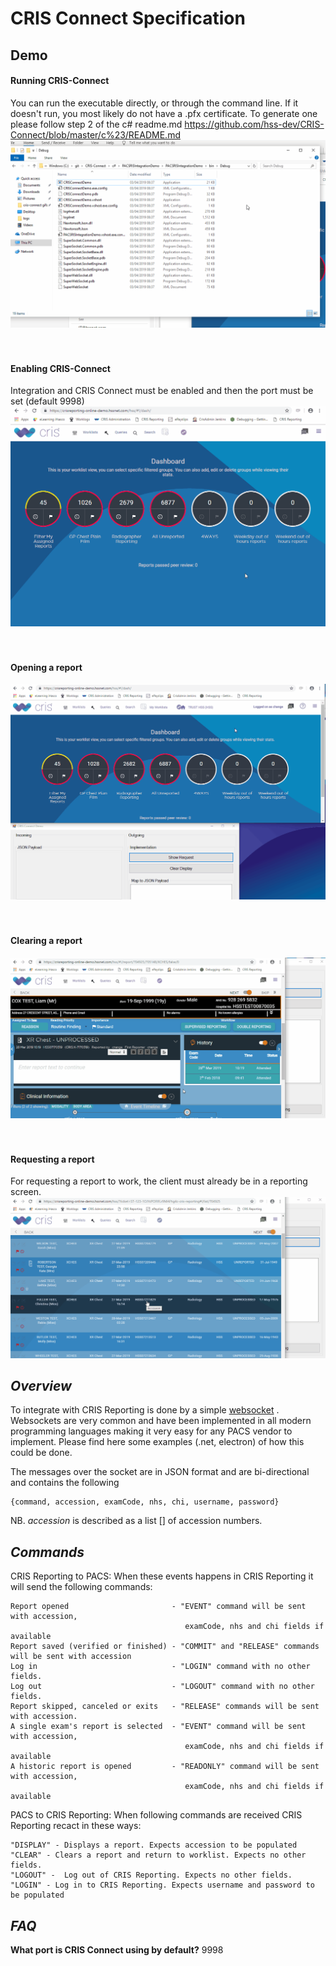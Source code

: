 # CRIS Connect Specification

## Demo

#### Running CRIS-Connect
You can run the executable directly, or through the command line. If it doesn't run, you most likely do not have a .pfx certificate. To generate one please follow step 2 of the c# readme.md https://github.com/hss-dev/CRIS-Connect/blob/master/c%23/README.md 
![](/electron/readme-gifs/runningcrisconnect.gif)
<br/><br/><br/>
#### Enabling CRIS-Connect
Integration and CRIS Connect must be enabled and then the port must be set (default 9998)
![](/electron/readme-gifs/enablingcrisconnect.gif)
<br/><br/><br/>
#### Opening a report
![](/electron/readme-gifs/openingreport.gif)
<br/><br/><br/>
#### Clearing a report
![](/electron/readme-gifs/clearingreport.gif)
<br/><br/><br/>
#### Requesting a report
For requesting a report to work, the client must already be in a reporting screen.
![](/electron/readme-gifs/requestingreport.gif)

*Overview*
----------
To integrate with CRIS Reporting is done by a simple [websocket](https://en.wikipedia.org/wiki/WebSocket)
. Websockets are very common and have been implemented in all modern programming languages making it very easy for any PACS vendor to implement. Please find here some examples (.net, electron) of how this could be done.  

The messages over the socket are in JSON format and are bi-directional and contains the following

    {command, accession, examCode, nhs, chi, username, password}

NB. *accession* is described as a list [] of accession numbers.


*Commands*
----------
CRIS Reporting to PACS: When these events happens in CRIS Reporting it will send the following commands:

    Report opened                       - "EVENT" command will be sent with accession, 
                                           examCode, nhs and chi fields if available
    Report saved (verified or finished) - "COMMIT" and "RELEASE" commands will be sent with accession
    Log in                              - "LOGIN" command with no other fields.
    Log out                             - "LOGOUT" command with no other fields.
    Report skipped, canceled or exits   - "RELEASE" commands will be sent with accession.
    A single exam's report is selected  - "EVENT" command will be sent with accession,
                                           examCode, nhs and chi fields if available
    A historic report is opened         - "READONLY" command will be sent with accession, 
                                           examCode, nhs and chi fields if available
                                           
PACS to CRIS Reporting: When following commands are received CRIS Reporting recact in these ways:

    "DISPLAY" - Displays a report. Expects accession to be populated
    "CLEAR" - Clears a report and return to worklist. Expects no other fields.
    "LOGOUT" -  Log out of CRIS Reporting. Expects no other fields.
    "LOGIN" - Log in to CRIS Reporting. Expects username and password to be populated

*FAQ*
----------
**What port is CRIS Connect using by default?** 9998
